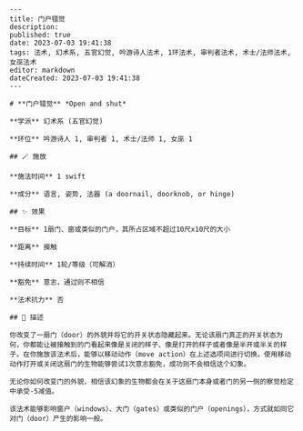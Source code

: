 
    ---
    title: 门户错觉
    description: 
    published: true
    date: 2023-07-03 19:41:38
    tags: 法术, 幻术系, 五官幻觉, 吟游诗人法术, 1环法术, 审判者法术, 术士/法师法术, 女巫法术
    editor: markdown
    dateCreated: 2023-07-03 19:41:38
    ---

    # **门户错觉** *Open and shut*

    **学派** 幻术系 (五官幻觉) 

    **环位** 吟游诗人 1, 审判者 1, 术士/法师 1, 女巫 1

    ## 🪄 施放

    **施法时间** 1 swift

    **成分** 语言, 姿势, 法器 (a doornail, doorknob, or hinge)

    ## ✨ 效果 

    **目标** 1扇门、窗或类似的门户，其所占区域不超过10尺x10尺的大小 

    **距离** 接触  

    **持续时间** 1轮/等级（可解消） 

    **豁免** 意志，通过则不相信

    **法术抗力** 否

    ## 📖 描述

    你改变了一扇门（door）的外貌并将它的开关状态隐藏起来。无论该扇门真正的开关状态为何，你都能让被接触到的门看起来像是关闭的样子、像是打开的样子或者像是半开或半关的样子。在你施放该法术后，能够以移动动作（move action）在上述选项间进行切换。使用移动动作打开或关闭这扇门的生物能够尝试1次意志豁免，成功则不会相信这个幻象。

    无论你如何改变门的外貌，相信该幻象的生物都会在关于这扇门本身或者门的另一侧的察觉检定中承受-5减值。

    该法术能够影响窗户（windows）、大门（gates）或类似的门户（openings），方式就如同它对门（door）产生的影响一般。
    